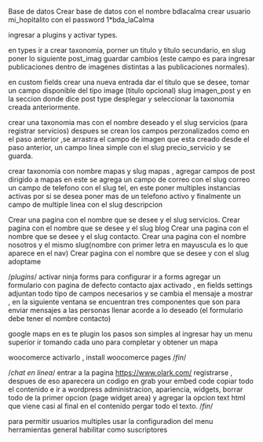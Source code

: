 Base de datos
Crear base de datos con el nombre bdlacalma
crear usuario mi_hopitalito con el password 1*bda_laCalma

ingresar a plugins y activar types.

en types ir a crear taxonomia, porner un titulo y titulo secundario, en slug
poner lo siguiente post_imag guardar cambios (este campo es para ingresar publicaciones dentro de imagenes distintas a las publicaciones normales).

en custom fields crear una nueva entrada dar el titulo que se desee, tomar un campo disponible del tipo image (titulo opcional) slug imagen_post y en la seccion donde dice post type desplegar y seleccionar la taxonomia creada anteriormente.

crear una taxonomia mas con el nombre deseado y el slug servicios
(para registrar servicios) despues se crean los campos perzonalizados como en el paso anterior ,se arrastra el campo de imagen que esta creado desde el paso anterior, un campo linea simple con el slug precio_servicio y se guarda.

crear taxonomia con nombre mapas y slug mapas , agregar campos de post dirigido a mapas en este se agrega un campo de correo con el slug correo un campo de telefono con el slug tel, en este poner multiples instancias activas por si se desea poner mas de un telefono activo y finalmente un campo de multiple linea  con el slug descripcion


Crear una pagina con el nombre que se desee y el slug servicios.
Crear pagina con el nombre que se desee y el slug blog
Crear una pagina con el nombre que se desee y el slug contacto.
Crear una pagina con el nombre nosotros y el mismo slug(nombre con primer letra en mayuscula es lo que aparece en el nav)
Crear pagina con el nombre que se desee y con el slug adoptame


/*plugins*/
activar ninja forms
para configurar ir a forms agregar un formulario con pagina de defecto contacto ajax activado , en fields settings adjuntan todo tipo de campos necesarios y se cambia el mensaje a mostrar , en la siguiente ventana se encuentran tres componentes que son para enviar mensajes a las personas llenar acorde a lo deseado (el formulario debe tener el nombre contacto)

google maps
en es te plugin los pasos son simples al ingresar hay un menu superior ir tomando cada uno para completar y obtener un mapa


woocomerce
activarlo , install woocomerce pages
/*fin*/

/*chat en linea*/
	entrar a la pagina https://www.olark.com/
	registrarse , despues de eso aparecera un codigo en grab your embed code
	copiar todo el contenido e ir a wordpress administracion, apariencia,
	widgets, borrar todo de la primer opcion (page widget area) y agregar la opcion text html que viene casi al final en el contenido pergar todo el texto.
/*fin*/

para permitir usuarios multiples usar la configuradion del menu herramientas general habilitar como suscriptores